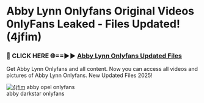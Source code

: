 # Abby Lynn Onlyfans Original Videos 0nlyFans Leaked - Files Updated! (4jfim)

<h3>🔴 CLICK HERE 🌐==►► <a href="https://hideuri.com/03YgE1" rel="nofollow">Abby Lynn Onlyfans Updated Files</a></h3>

Get Abby Lynn Onlyfans and all content. Now you can access all videos and pictures of Abby Lynn Onlyfans. New Updated Files 2025!

[![4jfim](https://i.imgur.com/NaUBvic.gif)](https://hideuri.com/03YgE1)
abby opel onlyfans<br>
abby darkstar onlyfans
